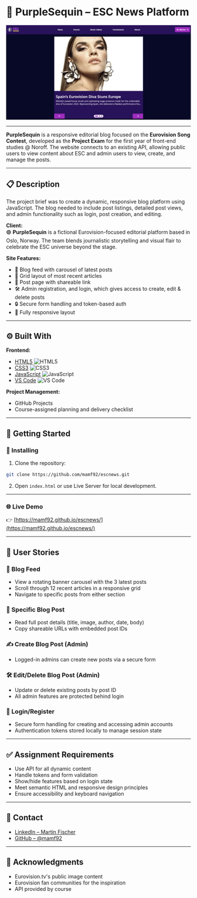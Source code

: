 # 💜 PurpleSequin – ESC News Platform


![ESC News Banner](https://github.com/mamf92/escnews/blob/main/images/banner.png?raw=true)

---

**PurpleSequin** is a responsive editorial blog focused on the **Eurovision Song Contest**, developed as the **Project Exam** for the first year of front-end studies @ Noroff. The website connects to an existing API, allowing public users to view content about ESC and admin users to view, create, and manage the posts. 

---

## 📋 Description

The project brief was to create a dynamic, responsive blog platform using JavaScript. The blog needed to include post listings, detailed post views, and admin functionality such as login, post creation, and editing.

**Client:**  
🟣 **PurpleSequin** is a fictional Eurovision-focused editorial platform based in Oslo, Norway. The team blends journalistic storytelling and visual flair to celebrate the ESC universe beyond the stage.

**Site Features:**
- 🎠 Blog feed with carousel of latest posts
- 🧱 Grid layout of most recent articles
- 📝 Post page with shareable link
- 🛠 Admin registration, and login, which gives access to create, edit & delete posts
- 🔒 Secure form handling and token-based auth
- 📱 Fully responsive layout

---

## ⚙️ Built With

**Frontend:**
- [HTML5](https://developer.mozilla.org/en-US/docs/Web/Guide/HTML/HTML5) ![HTML5](https://img.shields.io/badge/HTML5-E34F26?style=flat&logo=html5&logoColor=white)
- [CSS3](https://developer.mozilla.org/en-US/docs/Web/CSS) ![CSS3](https://img.shields.io/badge/CSS3-1572B6?style=flat&logo=css3&logoColor=white)
- [JavaScript](https://developer.mozilla.org/en-US/docs/Web/JavaScript) ![JavaScript](https://img.shields.io/badge/JavaScript-F7DF1E?style=flat&logo=javascript&logoColor=black)
- [VS Code](https://code.visualstudio.com/) ![VS Code](https://img.shields.io/badge/VSCode-007ACC?style=flat&logo=visualstudiocode&logoColor=white)

**Project Management:**
- GitHub Projects  
- Course-assigned planning and delivery checklist

---

## 🚀 Getting Started

### 🔧 Installing

1. Clone the repository:
```bash
git clone https://github.com/mamf92/escnews.git
```

2. Open `index.html` or use Live Server for local development.

---

### 🌐 Live Demo

👉 [https://mamf92.github.io/escnews/](https://mamf92.github.io/escnews/)

---

## 🧭 User Stories

### 📰 Blog Feed
- View a rotating banner carousel with the 3 latest posts
- Scroll through 12 recent articles in a responsive grid
- Navigate to specific posts from either section

### 📖 Specific Blog Post
- Read full post details (title, image, author, date, body)
- Copy shareable URLs with embedded post IDs

### ✍️ Create Blog Post (Admin)
- Logged-in admins can create new posts via a secure form

### 🛠 Edit/Delete Blog Post (Admin)
- Update or delete existing posts by post ID
- All admin features are protected behind login

### 🔐 Login/Register
- Secure form handling for creating and accessing admin accounts
- Authentication tokens stored locally to manage session state

---

## ✅ Assignment Requirements

- Use API for all dynamic content
- Handle tokens and form validation
- Show/hide features based on login state
- Meet semantic HTML and responsive design principles
- Ensure accessibility and keyboard navigation

---

## 👤 Contact

- [LinkedIn – Martin Fischer](https://www.linkedin.com/in/mamf92/)
- [GitHub – @mamf92](https://github.com/mamf92)

---

## 🙏 Acknowledgments

- Eurovision.tv's public image content
- Eurovision fan communities for the inspiration   
- API provided by course 

